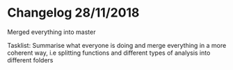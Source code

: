 # Changelog 28/11/2018
Merged everything into master

Tasklist:
Summarise what everyone is doing and merge everything in a more coherent way, i.e splitting functions and different types of analysis into different folders
